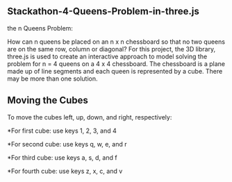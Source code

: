 ## Stackathon-4-Queens-Problem-in-three.js

the n Queens Problem:

How can n queens be placed on an n x n chessboard so that no two queens 
are on the same row, column or diagonal? For this project, the 3D library, three.js 
is used to create an interactive approach to model solving the problem for n = 4 queens on 
a 4 x 4 chessboard. The chessboard is a plane made up of line segments and each queen 
is represented by a cube. There may be more than one solution.


## Moving the Cubes

To move the cubes left, up, down, and right, respectively: 

*For first cube: use keys 1, 2, 3, and 4

*For second cube: use keys q, w, e, and r

*For third cube: use keys a, s, d, and f

*For fourth cube: use keys z, x, c, and v
